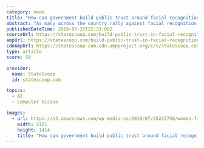 ```yaml
---
category: news
title: "How can government build public trust around facial recognition technology?"
abstract: "As many across the country rally against facial recognition technology for its potential to infringe on civil rights, a director with the National Police Foundation on Wednesday called for local law enforcement agencies to be transparent in how they use ..."
publishedDateTime: 2019-07-25T22:31:00Z
sourceUrl: https://statescoop.com/build-public-trust-in-facial-recognition-technology/
ampUrl: https://statescoop.com/build-public-trust-in-facial-recognition-technology/?amp
cdnAmpUrl: https://statescoop-com.cdn.ampproject.org/c/s/statescoop.com/build-public-trust-in-facial-recognition-technology/?amp
type: article
score: 59

provider:
  name: StateScoop
  id: statescoop.com

topics:
  - AI
  - Computer Vision

images:
  - url: https://s3.amazonaws.com/wp-media-ss/2019/07/25222750/woman-facial-regonition-getty.jpg
    width: 2121
    height: 1414
    title: "How can government build public trust around facial recognition technology?"
---
```

